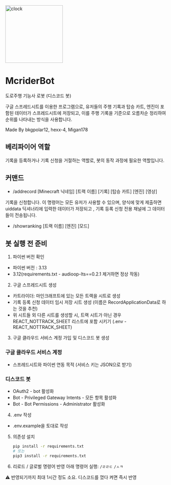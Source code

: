 <img width="180" height="180" alt="clock" src="https://github.com/user-attachments/assets/436dcff9-bd5d-49f5-a6d9-b5df92a73d27" />


# McriderBot
도로주행 기능사 로봇 (디스코드 봇)

구글 스프레드시트를 이용한 프로그램으로, 유저들의 주행 기록과 탑승 카트, 엔진이 포함된 데이터가 스프레드시트에 저장되고, 이를 주행 기록을 기준으로 오름차순 정리하여 순위를 나타내는 방식을 사용합니다.

Made By bkgpolar12, hexx-4, Migan178

## 베리파이어 역할
기록을 등록하거나 기록 신청을 거절하는 역할로, 봇의 동작 과정에 필요한 역할입니다.

## 커맨드
+ /addrecord [Minecraft 닉네임] [트랙 이름] [기록] [탑승 카트] [엔진] [영상]

기록을 신청합니다.
이 명령어는 모든 유저가 사용할 수 있으며, 양식에 맞게 제출하면 uiddata 딕셔너리에 입력한 데이터가 저장되고 , 기록 등록 신청 전용 채널에 그 데이터들이 전송됩니다.

+ /showranking [트랙 이름] [엔진] [모드]

## 봇 실행 전 준비
1. 파이썬 버전 확인
- 파이썬 버전 : 3.13
- 3.12(requirements.txt - audioop-lts==0.2.1 제거하면 정상 작동)

2. 구글 스프레드시트 생성
- 카트라이더: 마인크래프트에 있는 모든 트랙을 시트로 생성
- 기록 등록 신청 데이터 임시 저장 시트 생성 (이름은 RecordApplicationData로 하는 것을 추천)
- 위 시트들 외 다른 시트를 생성할 시, 트랙 시트가 아닌 경우 REACT_NOTTRACK_SHEET 리스트에 포함 시키기 (.env - REACT_NOTTRACK_SHEET)

3. 구글 클라우드 서비스 계정 가입 및 디스코드 봇 생성

### 구글 클라우드 서비스 계정
- 스프레드시트와 파이썬 연동 목적 (서비스 키는 JSON으로 받기)

### 디스코드 봇
- OAuth2 - bot 활성화
- Bot - Privileged Gateway Intents - 모든 항목 활성화
- Bot - Bot Permissions - Administrator 활성화

4. .env 작성
- .env.example을 토대로 작성

5. 의존성 설치  
   ```bash
   pip install -r requirements.txt
   # 또는
   pip3 install -r requirements.txt

6. 리로드 / 글로벌 명령어 반영
아래 명령어 실행:
`/ㄹㄹㄷ` `/ㅅㅋ`

:warning: 반영되기까지 최대 1시간 정도 소요.
디스코드를 껐다 켜면 즉시 반영
